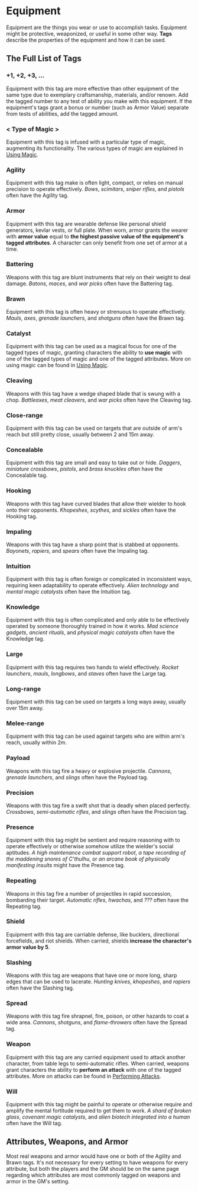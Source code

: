 # Equipment

Equipment are the things you wear or use to accomplish tasks. Equipment might be protective, weaponized, or useful in some other way. **Tags** describe the properties of the equipment and how it can be used.



## The Full List of Tags

### +1, +2, +3, ...

Equipment with this tag are more effective than other equipment of the same type due to exemplary craftsmanship, materials, and/or renown. Add the tagged number to any test of ability you make with this equipment. If the equipment's tags grant a bonus or number (such as Armor Value) separate from tests of abilities, add the tagged amount.

### < Type of Magic >

Equipment with this tag is infused with a particular type of magic, augmenting its functionality. The various types of magic are explained in [Using Magic](../extras/magic).

### Agility

Equipment with this tag make is often light, compact, or relies on manual precision to operate effectively. _Bows_, _scimitars_, _sniper rifles_, and _pistols_ often have the Agility tag.

### Armor

Equipment with this tag are wearable defense like personal shield generators, kevlar vests, or full plate. When worn, armor grants the wearer with **armor value** equal to **the highest passive value of the equipment's tagged attributes**. A character can only benefit from one set of armor at a time.

### Battering
Weapons with this tag are blunt instruments that rely on their weight to deal damage. _Batons_, _maces_, and _war picks_ often have the Battering tag.

### Brawn

Equipment with this tag is often heavy or strenuous to operate effectively. _Mauls_, _axes_, _grenade launchers_, and _shotguns_ often have the Brawn tag.

### Catalyst

Equipment with this tag can be used as a magical focus for one of the tagged types of magic, granting characters the ability to **use magic** with one of the tagged types of magic and one of the tagged attributes. More on using magic can be found in [Using Magic](../extras/magic).

### Cleaving
Weapons with this tag have a wedge shaped blade that is swung with a chop. _Battleaxes_, _meat cleavers_, and _war picks_ often have the Cleaving tag.

### Close-range

Equipment with this tag can be used on targets that are outside of arm's reach but still pretty close, usually between 2 and 15m away.

### Concealable
Equipment with this tag are small and easy to take out or hide. _Daggers_, _miniature crossbows_, _pistols_, and _brass knuckles_ often have the Concealable tag.

### Hooking
Weapons with this tag have curved blades that allow their wielder to hook onto their opponents. _Khopeshes_, _scythes_, and _sickles_ often have the Hooking tag.

### Impaling
Weapons with this tag have a sharp point that is stabbed at opponents. _Bayonets_, _rapiers_, and _spears_ often have the Impaling tag.

### Intuition

Equipment with this tag is often foreign or complicated in inconsistent ways, requiring keen adaptability to operate effectively. _Alien technology_ and _mental magic catalysts_ often have the Intuition tag.

### Knowledge

Equipment with this tag is often complicated and only able to be effectively operated by someone thoroughly trained in how it works. _Mad science gadgets_, _ancient rituals_, and _physical magic catalysts_ often have the Knowledge tag.

### Large
Equipment with this tag requires two hands to wield effectively. _Rocket launchers_, _mauls_, _longbows_, and _staves_ often have the Large tag.

### Long-range

Equipment with this tag can be used on targets a long ways away, usually over 15m away.

### Melee-range

Equipment with this tag can be used against targets who are within arm's reach, usually within 2m.

### Payload

Weapons with this tag fire a heavy or explosive projectile. _Cannons_, _grenade launchers_, and _slings_ often have the Payload tag.

### Precision
Weapons with this tag fire a swift shot that is deadly when placed perfectly. _Crossbows_, _semi-automatic rifles_, and _slings_ often have the Precision tag.

### Presence

Equipment with this tag might be sentient and require reasoning with to operate effectively or otherwise somehow utilize the wielder's social aptitudes. _A high maintenance combat support robot_, _a tape recording of the maddening snores of C'thulhu_, or _an arcane book of physically manifesting insults_ might have the Presence tag.

### Repeating
Weapons in this tag fire a number of projectiles in rapid succession, bombarding their target. _Automatic rifles_, _hwachas_, and _???_ often have the Repeating tag.

### Shield

Equipment with this tag are carriable defense, like bucklers, directional forcefields, and riot shields. When carried, shields **increase the character's armor value by 5**.

### Slashing

Weapons with this tag are weapons that have one or more long, sharp edges that can be used to lacerate. _Hunting knives_, _khopeshes_, and _rapiers_ often have the Slashing tag.

### Spread
Weapons with this tag fire shrapnel, fire, poison, or other hazards to coat a wide area. _Cannons_, _shotguns_, and _flame-throwers_ often have the Spread tag.

### Weapon

Equipment with this tag are any carried equipment used to attack another character, from table legs to semi-automatic rifles. When carried, weapons grant characters the ability to **perform an attack** with one of the tagged attributes. More on attacks can be found in [Performing Attacks](/action/combat).

### Will

Equipment with this tag might be painful to operate or otherwise require and amplify the mental fortitude required to get them to work. _A shard of broken glass_, _covenant magic catalysts_, and _alien biotech integrated into a human_ often have the Will tag.



## Attributes, Weapons, and Armor

Most real weapons and armor would have one or both of the Agility and Brawn tags. It's not necessary for every setting to have weapons for every attribute, but both the players and the GM should be on the same page regarding which attributes are most commonly tagged on weapons and armor  in the GM's setting.
